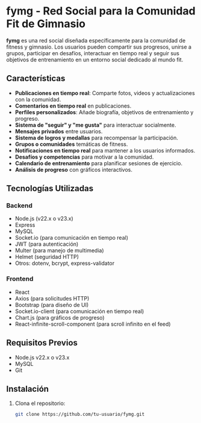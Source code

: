 # fymg - Red Social para la Comunidad Fit de Gimnasio

**fymg** es una red social diseñada específicamente para la comunidad de fitness y gimnasio. Los usuarios pueden compartir sus progresos, unirse a grupos, participar en desafíos, interactuar en tiempo real y seguir sus objetivos de entrenamiento en un entorno social dedicado al mundo fit.

## Características

- **Publicaciones en tiempo real**: Comparte fotos, videos y actualizaciones con la comunidad.
- **Comentarios en tiempo real** en publicaciones.
- **Perfiles personalizados**: Añade biografía, objetivos de entrenamiento y progreso.
- **Sistema de "seguir" y "me gusta"** para interactuar socialmente.
- **Mensajes privados** entre usuarios.
- **Sistema de logros y medallas** para recompensar la participación.
- **Grupos o comunidades** temáticas de fitness.
- **Notificaciones en tiempo real** para mantener a los usuarios informados.
- **Desafíos y competencias** para motivar a la comunidad.
- **Calendario de entrenamiento** para planificar sesiones de ejercicio.
- **Análisis de progreso** con gráficos interactivos.

## Tecnologías Utilizadas

### Backend
- Node.js (v22.x o v23.x)
- Express
- MySQL
- Socket.io (para comunicación en tiempo real)
- JWT (para autenticación)
- Multer (para manejo de multimedia)
- Helmet (seguridad HTTP)
- Otros: dotenv, bcrypt, express-validator

### Frontend
- React
- Axios (para solicitudes HTTP)
- Bootstrap (para diseño de UI)
- Socket.io-client (para comunicación en tiempo real)
- Chart.js (para gráficos de progreso)
- React-infinite-scroll-component (para scroll infinito en el feed)

## Requisitos Previos

- Node.js v22.x o v23.x
- MySQL
- Git

## Instalación

1. Clona el repositorio:

   ```bash
   git clone https://github.com/tu-usuario/fymg.git
